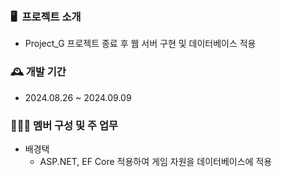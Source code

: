 ### 🖥️  프로젝트 소개

- Project_G 프로젝트 종료 후 웹 서버 구현 및 데이터베이스 적용
  
### 🕰️ 개발 기간

- 2024.08.26 ~ 2024.09.09

### 🧑‍🤝‍🧑 멤버 구성 및 주 업무

- 배경택
  - ASP.NET, EF Core 적용하여 게임 자원을 데이터베이스에 적용
